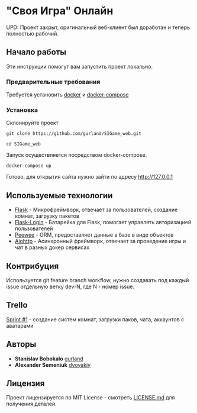 # "Своя Игра" Онлайн

UPD: Проект закрыт, оригинальный веб-клиент был доработан и теперь
полностью рабочий.

## Начало работы

Эти инструкции помогут вам запустить проект локально.

### Предварительные требования

Требуется установить [docker](https://docs.docker.com/install/) и
[docker-compose](https://docs.docker.com/compose/install/)

### Установка

Склонируйте проект

```
git clone https://github.com/gurland/SIGame_web.git

cd SIGame_web
```

Запуск осуществляется посредством docker-compose.

```
docker-compose up
```

Готово, для открытия сайта нужно зайти по адресу http://127.0.0.1

## Используемые технологии

* [Flask](http://flask.pocoo.org/) - Микрофреймворк, отвечает
за пользователей, создание комнат, загрузку пакетов
* [Flask-Login](https://flask-login.readthedocs.io) - Батарейка для Flask,
помогает управлять авторизацией пользователей
* [Peewee](http://docs.peewee-orm.com) - ORM, предоставляет данные в базе
в виде объектов
* [Aiohttp](https://aiohttp.readthedocs.io) - Асинхронный фреймворк,
отвечает за проведение игры и чат в разных докер сервисах

## Контрибуция

Используется git feature branch workflow, нужно создавать под каждый
issue отдельную ветку dev-N, где N - номер issue.

## Trello

[Sprint #1](https://trello.com/b/JLCWShJq/sigame-1) - создание систем комнат, загрузки паков, чата, аккаунтов с аватарами

## Авторы

* **Stanislav Bobokalo**  [gurland](https://github.com/gurland)
* **Alexander Semeniuk** [dvoyakiy](https://github.com/dvoyakiy)

## Лицензия

Проект лицензируется по MIT License - смотреть [LICENSE.md](https://github.com/gurland/SIGame_web/blob/master/LICENSE)
для получения деталей


